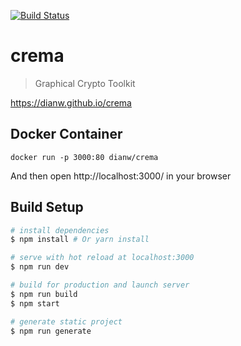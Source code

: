 [![Build Status](https://travis-ci.org/dianw/crema.svg?branch=master)](https://travis-ci.org/dianw/crema)

# crema

> Graphical Crypto Toolkit

https://dianw.github.io/crema

## Docker Container
```
docker run -p 3000:80 dianw/crema
```
And then open http://localhost:3000/ in your browser

## Build Setup

``` bash
# install dependencies
$ npm install # Or yarn install

# serve with hot reload at localhost:3000
$ npm run dev

# build for production and launch server
$ npm run build
$ npm start

# generate static project
$ npm run generate
```
